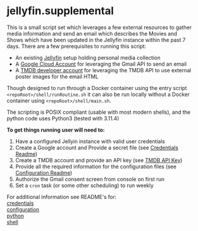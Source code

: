 # jellyfin.supplemental

This is a small script set which leverages a few external resources to gather media information and send an email which describes the Movies and Shows which have been updated in the Jellyfin instance within the past 7 days. There are a few prerequisites to running this script:<br>

- An existing [Jellyfin](https://jellyfin.org) setup holding personal media collection
- A [Google Cloud Account](https://console.cloud.google.com/) for leveraging the Gmail API to send an email
- A [TMDB developer account](https://developer.themoviedb.org) for leveraging the TMDB API to use external poster images for the email HTML

Though designed to run through a Docker container using the entry script `<repoRoot>/shell/runRoutine.sh` it can also be run locally without a Docker container using `<repoRoot>/shell/main.sh`.

The scripting is POSIX compliant (usable with most modern shells), and the python code uses Python3 (tested with 3.11.4)

**To get things running user will need to:**

1. Have a configured Jellyin instance with valid user credentials
2. Create a Google account and Provide a secret file (see [Credentials Readme](.credentials/README.md))
3. Create a TMDB account and provide an API key (see [TMDB API Key](https://www.themoviedb.org/settings/api))
4. Provide all the required information for the configuration files (see [Configuration Readme](configuration/README.md))
5. Authorize the Gmail consent screen from console on first run
6. Set a `cron` task (or some other scheduling) to run weekly

For additional information see README's for:<br>
[credentials](.credentials/README.md)<br>
[configuration](configuration/README.md)<br>
[python](python/README.md)<br>
[shell](shell/README.md)<br>
